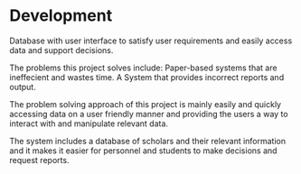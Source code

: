 # Development
Database with user interface to satisfy user requirements and easily access data and support decisions. 

The problems this project solves include:
Paper-based systems that are ineffecient and wastes time.
A System that provides incorrect reports and output.

The problem solving approach of this project is mainly easily and quickly accessing data on a user friendly manner
and providing the users a way to interact with and manipulate relevant data.

The system includes a database of scholars and their relevant information and it makes it easier for personnel and students
to make decisions and request reports.   